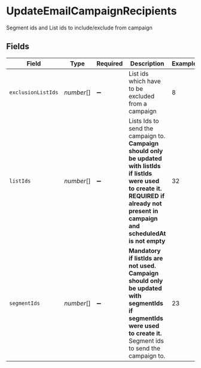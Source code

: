 # UpdateEmailCampaignRecipients

Segment ids and List ids to include/exclude from campaign


## Fields

| Field                                                                                                                                                                                            | Type                                                                                                                                                                                             | Required                                                                                                                                                                                         | Description                                                                                                                                                                                      | Example                                                                                                                                                                                          |
| ------------------------------------------------------------------------------------------------------------------------------------------------------------------------------------------------ | ------------------------------------------------------------------------------------------------------------------------------------------------------------------------------------------------ | ------------------------------------------------------------------------------------------------------------------------------------------------------------------------------------------------ | ------------------------------------------------------------------------------------------------------------------------------------------------------------------------------------------------ | ------------------------------------------------------------------------------------------------------------------------------------------------------------------------------------------------ |
| `exclusionListIds`                                                                                                                                                                               | *number*[]                                                                                                                                                                                       | :heavy_minus_sign:                                                                                                                                                                               | List ids which have to be excluded from a campaign                                                                                                                                               | 8                                                                                                                                                                                                |
| `listIds`                                                                                                                                                                                        | *number*[]                                                                                                                                                                                       | :heavy_minus_sign:                                                                                                                                                                               | Lists Ids to send the campaign to. **Campaign should only be updated with listIds if listIds were used to create it. REQUIRED if already not present in campaign and scheduledAt is not empty**<br/> | 32                                                                                                                                                                                               |
| `segmentIds`                                                                                                                                                                                     | *number*[]                                                                                                                                                                                       | :heavy_minus_sign:                                                                                                                                                                               | **Mandatory if listIds are not used. Campaign should only be updated with segmentIds if segmentIds were used to create it.** Segment ids to send the campaign to.<br/>                           | 23                                                                                                                                                                                               |